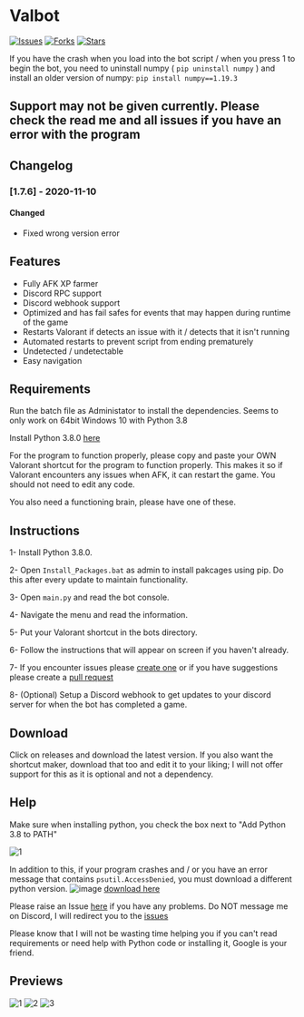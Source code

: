 # Valbot
[![Issues](https://img.shields.io/github/issues/MrFums/Valbot)](https://github.com/MrFums/Valbot/issues)
[![Forks](https://img.shields.io/github/forks/MrFums/Valbot)](https://github.com/MrFums/Valbot/network)
[![Stars](https://img.shields.io/github/stars/MrFums/Valbot)](https://github.com/MrFums/Valbot/stargazers)

If you have the crash when you load into the bot script / when you press 1 to begin the bot, you need to uninstall numpy ( `pip uninstall numpy` ) and install an older version of numpy: `pip install numpy==1.19.3`

## Support may not be given currently. Please check the read me and all issues if you have an error with the program

## Changelog

### [1.7.6] - 2020-11-10

#### Changed
- Fixed wrong version error


## Features

* Fully AFK XP farmer
* Discord RPC support
* Discord webhook support
* Optimized and has fail safes for events that may happen during runtime of the game
* Restarts Valorant if detects an issue with it / detects that it isn't running
* Automated restarts to prevent script from ending prematurely 
* Undetected / undetectable
* Easy navigation


## Requirements

Run the batch file as Administator to install the dependencies. 
Seems to only work on 64bit Windows 10 with Python 3.8 

Install Python 3.8.0 [here](https://www.python.org/downloads/release/python-380/)

For the program to function properly, please copy and paste your OWN Valorant shortcut for the program to function properly. This makes it so if Valorant encounters any issues when AFK, it can restart the game. You should not need to edit any code.

You also need a functioning brain, please have one of these.


## Instructions

1- Install Python 3.8.0.

2- Open `Install_Packages.bat` as admin to install pakcages using pip. Do this after every update to maintain functionality.

3- Open `main.py` and read the bot console.

4- Navigate the menu and read the information.

5- Put your Valorant shortcut in the bots directory.

6- Follow the instructions that will appear on screen if you haven't already.

7- If you encounter issues please [create one](https://github.com/MrFums/ValBot/issues/new) or if you have suggestions please create a [pull request](https://github.com/MrFums/ValBot/compare)

8- (Optional) Setup a Discord webhook to get updates to your discord server for when the bot has completed a game.

## Download

Click on releases and download the latest version. If you also want the shortcut maker, download that too and edit it to your liking; I will not offer support for this as it is optional and not a dependency.


## Help

Make sure when installing python, you check the box next to "Add Python 3.8 to PATH"

![1](https://cdn.discordapp.com/attachments/769626861046202429/769950787304423444/0001_add_Python_to_Path.png)

In addition to this, if your program crashes and / or you have an error message that contains `psutil.AccessDenied`, you must download a different python version. ![image](https://user-images.githubusercontent.com/57535680/101982606-208ac800-3c6d-11eb-8a6a-964ae43c880b.png) [download here](https://www.python.org/ftp/python/3.8.0/python-3.8.0-amd64.exe)

Please raise an Issue [here](https://github.com/MrFums/ValBot/issues/new) if you have any problems. Do NOT message me on Discord, I will redirect you to the [issues](https://github.com/MrFums/ValBot/issues/new)

Please know that I will not be wasting time helping you if you can't read requirements or need help with Python code or installing it, Google is your friend.


## Previews

![1](https://cdn.discordapp.com/attachments/655191989305737256/775177788986359838/unknown.png)
![2](https://cdn.discordapp.com/attachments/655191989305737256/775178143987793930/unknown.png)
![3](https://cdn.discordapp.com/attachments/655191989305737256/775178335092867092/unknown.png)
